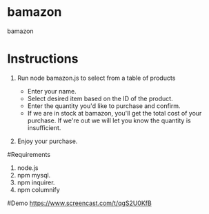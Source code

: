# bamazon
bamazon

# Instructions
1. Run node bamazon.js to select from a table of products
    * Enter your name.
    * Select desired item based on the ID of the product.
    * Enter the quantity you'd like to purchase and confirm.
    * If we are in stock at bamazon, you'll get the total cost of your purchase. If we're out we will let you know the quantity is insufficient.

2. Enjoy your purchase.

#Requirements
1. node.js
2. npm mysql.
3. npm inquirer.
4. npm columnify

#Demo
https://www.screencast.com/t/qgS2U0KfB 